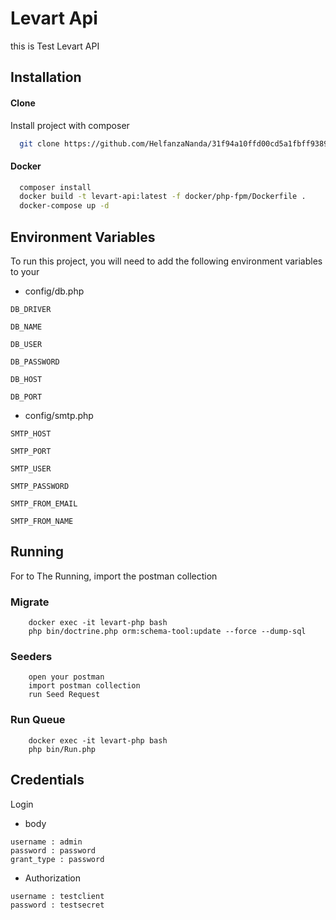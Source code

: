 
# Levart Api

this is Test Levart API


## Installation

#### Clone
Install project with composer

```bash
  git clone https://github.com/HelfanzaNanda/31f94a10ffd00cd5a1fbff938968a7b1.git
```
    
#### Docker
```bash
  composer install
  docker build -t levart-api:latest -f docker/php-fpm/Dockerfile .
  docker-compose up -d
```
## Environment Variables

To run this project, you will need to add the following environment variables to your 

- config/db.php

`DB_DRIVER`

`DB_NAME`

`DB_USER`

`DB_PASSWORD`

`DB_HOST`

`DB_PORT`

- config/smtp.php


`SMTP_HOST`

`SMTP_PORT`

`SMTP_USER`

`SMTP_PASSWORD`

`SMTP_FROM_EMAIL`

`SMTP_FROM_NAME`



## Running

For to The Running, import the postman collection

### Migrate
```
    docker exec -it levart-php bash
    php bin/doctrine.php orm:schema-tool:update --force --dump-sql   
```

### Seeders
```
    open your postman
    import postman collection
    run Seed Request
```

### Run Queue

```
    docker exec -it levart-php bash
    php bin/Run.php
```
## Credentials


Login

- body
```
username : admin
password : password
grant_type : password
```


- Authorization 
```
username : testclient
password : testsecret
```